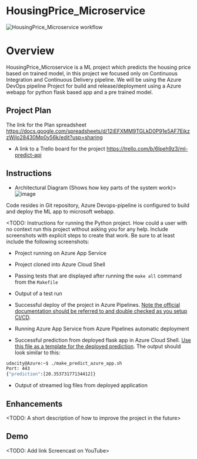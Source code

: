 # HousingPrice_Microservice

![HousingPrice_Microservice workflow](https://github.com/pgpillai/HousingPrice_Microservice/actions/workflows/python-package-conda.yml/badge.svg)

# Overview

HousingPrice_Microservice is a ML project which predicts the housing price based on trained model, in this project we focused only on Continuous Integration and Continuous Delivery pipeline. We will be using the Azure DevOps pipeline Project for build and release/deployment using a Azure webapp for python flask based app and a pre trained model.

## Project Plan
The link for the Plan spreadsheet
https://docs.google.com/spreadsheets/d/12iEFXMM9TGLkD0P91e5AF7EikzzWjlo28430Mp0y56k/edit?usp=sharing

* A link to a Trello board for the project
 https://trello.com/b/6lpeh9z3/ml-predict-api


## Instructions

  
* Architectural Diagram (Shows how key parts of the system work)>
![image](https://user-images.githubusercontent.com/84101851/219969946-65bd1f8b-4e1f-45d2-a12f-3133562312e0.png)

Code resides in Git repository, Azure Devops-pipeline is configured to build and deploy the ML app to microsoft webapp.


<TODO:  Instructions for running the Python project.  How could a user with no context run this project without asking you for any help.  Include screenshots with explicit steps to create that work. Be sure to at least include the following screenshots:

* Project running on Azure App Service

* Project cloned into Azure Cloud Shell

* Passing tests that are displayed after running the `make all` command from the `Makefile`

* Output of a test run

* Successful deploy of the project in Azure Pipelines.  [Note the official documentation should be referred to and double checked as you setup CI/CD](https://docs.microsoft.com/en-us/azure/devops/pipelines/ecosystems/python-webapp?view=azure-devops).

* Running Azure App Service from Azure Pipelines automatic deployment

* Successful prediction from deployed flask app in Azure Cloud Shell.  [Use this file as a template for the deployed prediction](https://github.com/udacity/nd082-Azure-Cloud-DevOps-Starter-Code/blob/master/C2-AgileDevelopmentwithAzure/project/starter_files/flask-sklearn/make_predict_azure_app.sh).
The output should look similar to this:

```bash
udacity@Azure:~$ ./make_predict_azure_app.sh
Port: 443
{"prediction":[20.35373177134412]}
```

* Output of streamed log files from deployed application

> 

## Enhancements

<TODO: A short description of how to improve the project in the future>

## Demo 

<TODO: Add link Screencast on YouTube>


